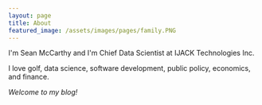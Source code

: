 ```yaml
---
layout: page
title: About
featured_image: /assets/images/pages/family.PNG
---
```


I'm Sean McCarthy and I'm Chief Data Scientist at IJACK Technologies Inc. 

I love golf, data science, software development, public policy, economics, and finance. 

*Welcome to my blog!*
